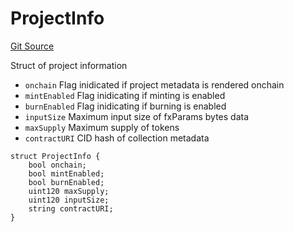 # ProjectInfo
[Git Source](https://github.com/fxhash/fxhash-evm-contracts/blob/686a75b6e028ec629d05b5b60596a8ee209b77b5/src/lib/Structs.sol)

Struct of project information
- `onchain` Flag inidicated if project metadata is rendered onchain
- `mintEnabled` Flag inidicating if minting is enabled
- `burnEnabled` Flag inidicating if burning is enabled
- `inputSize` Maximum input size of fxParams bytes data
- `maxSupply` Maximum supply of tokens
- `contractURI` CID hash of collection metadata


```solidity
struct ProjectInfo {
    bool onchain;
    bool mintEnabled;
    bool burnEnabled;
    uint120 maxSupply;
    uint120 inputSize;
    string contractURI;
}
```


